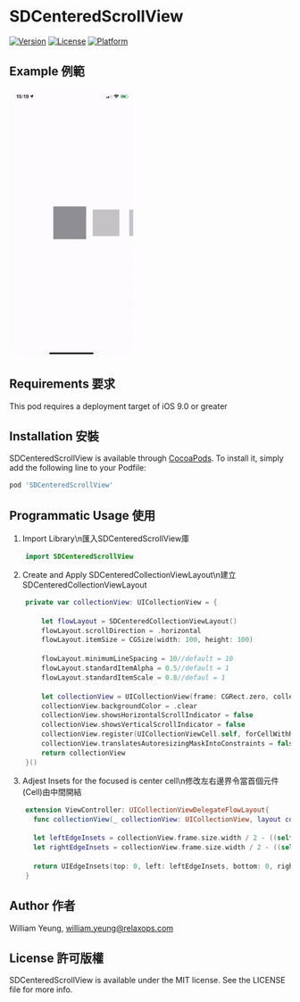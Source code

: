# SDCenteredScrollView

[![Version](https://img.shields.io/cocoapods/v/SDCenteredScrollView.svg?style=flat)](https://cocoapods.org/pods/SDCenteredScrollView)
[![License](https://img.shields.io/cocoapods/l/SDCenteredScrollView.svg?style=flat)](https://cocoapods.org/pods/SDCenteredScrollView)
[![Platform](https://img.shields.io/cocoapods/p/SDCenteredScrollView.svg?style=flat)](https://cocoapods.org/pods/SDCenteredScrollView)


## Example 例範

![Demo](.github/demo.gif)

## Requirements 要求
This pod requires a deployment target of iOS 9.0 or greater

## Installation 安裝

SDCenteredScrollView is available through [CocoaPods](https://cocoapods.org). To install
it, simply add the following line to your Podfile:

```ruby
pod 'SDCenteredScrollView'
```
## Programmatic Usage 使用
1. Import Library\n匯入SDCenteredScrollView庫
```Swift
    import SDCenteredScrollView
```
2. Create and Apply SDCenteredCollectionViewLayout\n建立SDCenteredCollectionViewLayout
```Swift
    private var collectionView: UICollectionView = {
        
        let flowLayout = SDCenteredCollectionViewLayout()
        flowLayout.scrollDirection = .horizontal
        flowLayout.itemSize = CGSize(width: 100, height: 100)
        
        flowLayout.minimumLineSpacing = 10//default = 10
        flowLayout.standardItemAlpha = 0.5//default = 1
        flowLayout.standardItemScale = 0.8//defaul = 1
        
        let collectionView = UICollectionView(frame: CGRect.zero, collectionViewLayout: flowLayout)
        collectionView.backgroundColor = .clear
        collectionView.showsHorizontalScrollIndicator = false
        collectionView.showsVerticalScrollIndicator = false
        collectionView.register(UICollectionViewCell.self, forCellWithReuseIdentifier: "cell")
        collectionView.translatesAutoresizingMaskIntoConstraints = false
        return collectionView
    }()
```
3. Adjest Insets for the focused is center cell\n修改左右邊界令當首個元件(Cell)由中間開結
```Swift
    extension ViewController: UICollectionViewDelegateFlowLayout{
      func collectionView(_ collectionView: UICollectionView, layout collectionViewLayout: UICollectionViewLayout, insetForSectionAt section: Int) -> UIEdgeInsets {
      
      let leftEdgeInsets = collectionView.frame.size.width / 2 - ((self.cardSize.width) / 2)
      let rightEdgeInsets = collectionView.frame.size.width / 2 - ((self.cardSize.width) / 2)
        
      return UIEdgeInsets(top: 0, left: leftEdgeInsets, bottom: 0, right: rightEdgeInsets);
    }
```

## Author 作者

William Yeung, william.yeung@relaxops.com

## License 許可版權

SDCenteredScrollView is available under the MIT license. See the LICENSE file for more info.
